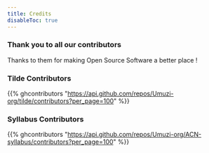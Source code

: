 ```yaml
---
title: Credits
disableToc: true
---
```


### Thank you to all our contributors

Thanks to them <i class="fas fa-heart"></i> for making Open Source Software a better place !

### Tilde Contributors

{{% ghcontributors "https://api.github.com/repos/Umuzi-org/tilde/contributors?per_page=100" %}}

### Syllabus Contributors

{{% ghcontributors "https://api.github.com/repos/Umuzi-org/ACN-syllabus/contributors?per_page=100" %}}
